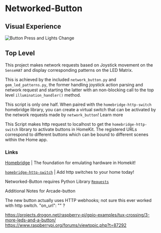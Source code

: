 # Networked-Button

## Visual Experience
![Button Press and Lights Change](https://github.com/banjioyewole/networked-button/blob/master/networked_button_demo.gif?raw=true)

## Top Level

This project makes network requests based on Joystick movement on the `SenseHAT` and display corresponding patterns on the LED Matrix.

This is achieved by the included `network_button.py` and `gem_led_patterns.py`, the former handling joystick action parsing and network request and starting the latter with an non-blocking call to the top level `illumination_handler()` method.

This script is only one half. When paired with the `homebridge-http-switch` homebridge library, you can create a virtual switch that can be activated by the network requests made by `network_button`! Learn more

This Script makes http request to localhost to get the `homebridge-http-switch` library to activate buttons in HomeKit. The registered URLs correspond to different buttons which can be bound to different scenes within the Home app.

### Links

[Homebridge](https://github.com/homebridge/homebridge) | The foundation for emulating hardware in Homekit!

[`homebridge-http-switch`](https://www.npmjs.com/package/homebridge-http-switch]) | Add http switches to your home today!

Networked-Button requires Python Library [`Requests`](https://github.com/psf/requests)


Additional Notes for Arcade-button

The new button actually uses HTTP webhooks; not sure this ever worked with http switch.
"on_url": "" ?

https://projects.drogon.net/raspberry-pi/gpio-examples/tux-crossing/3-more-leds-and-a-button/
https://www.raspberrypi.org/forums/viewtopic.php?t=87292
